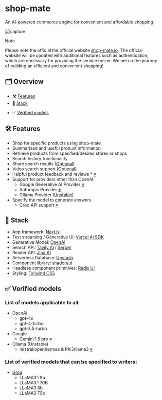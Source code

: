 # shop-mate

An AI-powered commerce engine for convenient and affordable shopping.

![capture](/public/shop_iphone.png)

> [!NOTE]
> Please note the official the official website [shop-mate.io](https://shop-mate.io). The official website will be updated with additional features such as authentication, which are necessary for providing the service online. We are on the journey of building an efficient and convenient shopping!

## 🗂️ Overview

- 🛠 [Features](#-features)
- 🧱 [Stack](#-stack)
<!-- - 🚀 [Quickstart](#-quickstart)
- 🌐 [Deploy](#-deploy)
- 🔎 [Search Engine](#-search-engine) -->
- ✅ [Verified models](#-verified-models)

## 🛠 Features

- Shop for specific products using shop-mate
- Summarized and useful product information
- Retrieve products from specified/desired stores or shops
- Search history functionality
- Share search results ([Optional](https://github.com/miurla/morphic/blob/main/.env.local.example))
- Video search support ([Optional](https://github.com/miurla/morphic/blob/main/.env.local.example))
- Helpful product feedback and reviews * [※](#-search-engine)
- Support for providers other than OpenAI
  - Google Generative AI Provider [※](https://github.com/miurla/morphic/issues/192)
  - Anthropic Provider [※](https://github.com/miurla/morphic/pull/239)
  - Ollama Provider ([Unstable](https://github.com/miurla/morphic/issues/215))
- Specify the model to generate answers
  - Groq API support [※](https://github.com/miurla/morphic/pull/58)

## 🧱 Stack

- App framework: [Next.js](https://nextjs.org/)
- Text streaming / Generative UI: [Vercel AI SDK](https://sdk.vercel.ai/docs)
- Generative Model: [OpenAI](https://openai.com/)
- Search API: [Tavily AI](https://tavily.com/) / [Serper](https://serper.dev)
- Reader API: [Jina AI](https://jina.ai/)
- Serverless Database: [Upstash](https://upstash.com/)
- Component library: [shadcn/ui](https://ui.shadcn.com/)
- Headless component primitives: [Radix UI](https://www.radix-ui.com/)
- Styling: [Tailwind CSS](https://tailwindcss.com/)

## ✅ Verified models

### List of models applicable to all:

- OpenAI
  - gpt-4o
  - gpt-4-turbo
  - gpt-3.5-turbo
- Google
  - Gemini 1.5 pro [※](https://github.com/miurla/morphic/issues/192)
- Ollama (Unstable)
  - mistral/openhermes & Phi3/llama3 [※](https://github.com/miurla/morphic/issues/215)

### List of verified models that can be specified to writers:

- [Groq](https://console.groq.com/docs/models)
  - LLaMA3.1 8b
  - LLaMA3.1 70B
  - LLaMA3 8b
  - LLaMA3 70b
